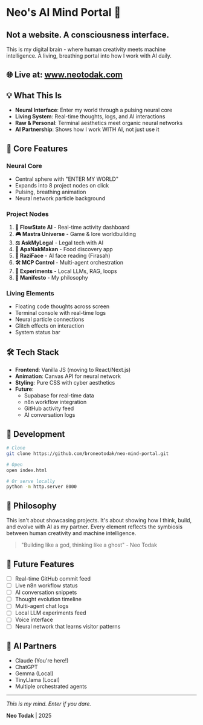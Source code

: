 # Neo's AI Mind Portal 🧠

## Not a website. A consciousness interface.

This is my digital brain - where human creativity meets machine intelligence. A living, breathing portal into how I work with AI daily.

## 🌐 Live at: www.neotodak.com

## 💡 What This Is

- **Neural Interface**: Enter my world through a pulsing neural core
- **Living System**: Real-time thoughts, logs, and AI interactions
- **Raw & Personal**: Terminal aesthetics meet organic neural networks
- **AI Partnership**: Shows how I work WITH AI, not just use it

## 🧬 Core Features

### Neural Core
- Central sphere with "ENTER MY WORLD" 
- Expands into 8 project nodes on click
- Pulsing, breathing animation
- Neural network particle background

### Project Nodes
1. **🌊 FlowState AI** - Real-time activity dashboard
2. **🎮 Mastra Universe** - Game & lore worldbuilding
3. **⚖️ AskMyLegal** - Legal tech with AI
4. **🍜 ApaNakMakan** - Food discovery app
5. **🧬 RaziFace** - AI face reading (Firasah)
6. **🛠️ MCP Control** - Multi-agent orchestration
7. **🧪 Experiments** - Local LLMs, RAG, loops
8. **📜 Manifesto** - My philosophy

### Living Elements
- Floating code thoughts across screen
- Terminal console with real-time logs
- Neural particle connections
- Glitch effects on interaction
- System status bar

## 🛠️ Tech Stack

- **Frontend**: Vanilla JS (moving to React/Next.js)
- **Animation**: Canvas API for neural network
- **Styling**: Pure CSS with cyber aesthetics
- **Future**: 
  - Supabase for real-time data
  - n8n workflow integration
  - GitHub activity feed
  - AI conversation logs

## 🚀 Development

```bash
# Clone
git clone https://github.com/broneotodak/neo-mind-portal.git

# Open
open index.html

# Or serve locally
python -m http.server 8000
```

## 📝 Philosophy

This isn't about showcasing projects. It's about showing how I think, build, and evolve with AI as my partner. Every element reflects the symbiosis between human creativity and machine intelligence.

> "Building like a god, thinking like a ghost" - Neo Todak

## 🔮 Future Features

- [ ] Real-time GitHub commit feed
- [ ] Live n8n workflow status
- [ ] AI conversation snippets
- [ ] Thought evolution timeline
- [ ] Multi-agent chat logs
- [ ] Local LLM experiments feed
- [ ] Voice interface
- [ ] Neural network that learns visitor patterns

## 🤝 AI Partners

- Claude (You're here!)
- ChatGPT
- Gemma (Local)
- TinyLlama (Local)
- Multiple orchestrated agents

---

*This is my mind. Enter if you dare.*

**Neo Todak** | 2025
